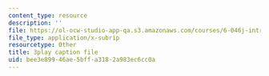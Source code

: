 ```yaml
---
content_type: resource
description: ''
file: https://ol-ocw-studio-app-qa.s3.amazonaws.com/courses/6-046j-introduction-to-algorithms-sma-5503-fall-2005/bee3e89946ae5bffa3182a983ec6cc0a_-EQTVuAhSFY.vtt
file_type: application/x-subrip
resourcetype: Other
title: 3play caption file
uid: bee3e899-46ae-5bff-a318-2a983ec6cc0a
---
```

